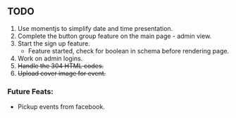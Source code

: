 ## TODO

1. Use momentjs to simplify date and time presentation.
2. Complete the button group feature on the main page - admin view.
3. Start the sign up feature.
   - Feature started, check for boolean in schema before rendering page.
4. Work on admin logins.
5. ~~Handle the 304 HTML codes.~~
6. ~~Upload cover image for event.~~

### Future Feats: 
- Pickup events from facebook.
